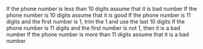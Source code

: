 If the phone number is less than 10 digits assume that it is bad number
If the phone number is 10 digits assume that it is good
If the phone number is 11 digits and the first number is 1, trim the 1 and use the last 10 digits
If the phone number is 11 digits and the first number is not 1, then it is a bad number
If the phone number is more than 11 digits assume that it is a bad number
